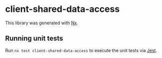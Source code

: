 # client-shared-data-access

This library was generated with [Nx](https://nx.dev).

## Running unit tests

Run `nx test client-shared-data-access` to execute the unit tests via [Jest](https://jestjs.io).
